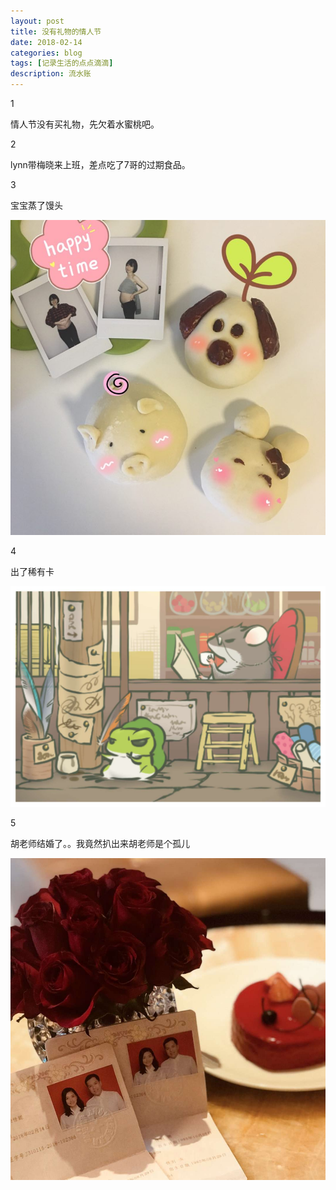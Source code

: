 ```yaml
---
layout: post
title: 没有礼物的情人节
date: 2018-02-14
categories: blog
tags: [记录生活的点点滴滴]
description: 流水账
---
```


1 

情人节没有买礼物，先欠着水蜜桃吧。

2

lynn带梅晓来上班，差点吃了7哥的过期食品。

3

宝宝蒸了馒头

![馒头](https://raw.githubusercontent.com/cksmct/MarkdownPhotos/master/%E5%BE%AE%E4%BF%A1%E5%9B%BE%E7%89%87_20180222101504.jpg)

4

出了稀有卡

![稀有卡](https://raw.githubusercontent.com/cksmct/MarkdownPhotos/master/%E5%BE%AE%E4%BF%A1%E5%9B%BE%E7%89%87_20180222101623.jpg)

5

胡老师结婚了。。我竟然扒出来胡老师是个孤儿

![胡老师](https://raw.githubusercontent.com/cksmct/MarkdownPhotos/master/%E5%BE%AE%E4%BF%A1%E5%9B%BE%E7%89%87_20180222101628.jpg)














